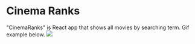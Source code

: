 # Cinema Ranks
"CinemaRanks" is React app that shows all movies by searching term.
Gif example below.
![](https://github.com/osherdadon/ReactPractice/blob/main/CinemaRanks/cinema-ranks/React-project-cinemaranks.gif)
